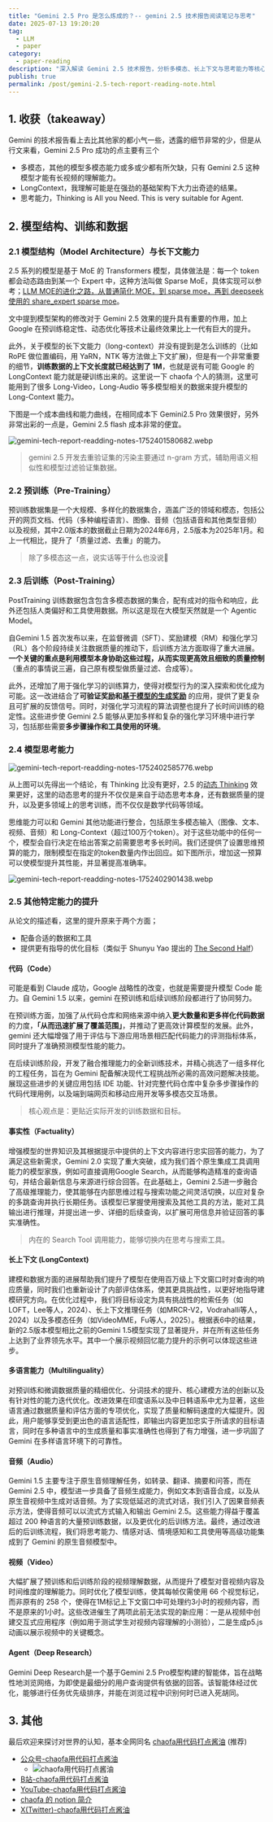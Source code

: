 ```yaml
---
title: "Gemini 2.5 Pro 是怎么炼成的？-- gemini 2.5 技术报告阅读笔记与思考"
date: 2025-07-13 19:20:20
tag:
  - LLM
  - paper
category:
  - paper-reading
description: "深入解读 Gemini 2.5 技术报告，分析多模态、长上下文与思考能力等核心突破，结合个人理解与行业趋势，快速掌握最新大模型技术发展。"
publish: true
permalink: /post/gemini-2.5-tech-report-reading-note.html
---
```


## 1. 收获（takeaway）

Gemini 的技术报告看上去比其他家的都小气一些，透露的细节非常的少，但是从行文来看，Gemini 2.5 Pro 成功的点主要有三个
-  多模态，其他的模型多模态能力或多或少都有所欠缺，只有 Gemini 2.5 这种模型才能有长视频的理解能力。
- LongContext，我理解可能是在强劲的基础架构下大力出奇迹的结果。
- 思考能力，Thinking is All you Need. This is very suitable for Agent.

## 2. 模型结构、训练和数据

### 2.1 模型结构（Model Architecture）与长下文能力

2.5 系列的模型是基于 MoE 的 Transformers 模型，具体做法是：每一个 token 都会动态路由到某一个 Expert 中，这种方法叫做 Sparse MoE，具体实现可以参考；[LLM MOE的进化之路，从普通简化 MOE，到 sparse moe，再到 deepseek 使用的 share_expert sparse moe](https://yuanchaofa.com/llms-zero-to-hero/the-way-of-moe-model-evolution.html)。

文中提到模型架构的修改对于 Gemini 2.5 效果的提升具有重要的作用，加上 Google 在预训练稳定性、动态优化等技术让最终效果比上一代有巨大的提升。

此外，关于模型的长下文能力（long-context）并没有提到是怎么训练的（比如RoPE 做位置编码，用 YaRN，NTK 等方法做上下文扩展)，但是有一个非常重要的细节，**训练数据的上下文长度就已经达到了 1M**，也就是说有可能 Google 的 LongContext 能力就是硬训练出来的。这里说一下 chaofa 个人的猜测，这里可能用到了很多 Long-Video，Long-Audio 等多模型相关的数据来提升模型的 Long-Context 能力。

下图是一个成本曲线和能力曲线，在相同成本下 Gemini2.5 Pro 效果很好，另外非常出彩的一点是，Gemini 2.5 flash 成本非常的便宜。

![gemini-tech-report-readding-notes-1752401580682.webp](https://cfcdn.bruceyuan.com/blog/2025/gemini-tech-report-readding-notes-1752401580682.webp)


> gemini 2.5 开发去重验证集的污染主要通过 n-gram 方式，辅助用语义相似性和模型过滤验证集数据。

### 2.2 预训练（Pre-Training）

预训练数据集是一个大规模、多样化的数据集合，涵盖广泛的领域和模态，包括公开的网页文档、代码（多种编程语言）、图像、音频（包括语音和其他类型音频）以及视频，其中2.0版本的数据截止日期为2024年6月，2.5版本为2025年1月。和上一代相比，提升了「质量过滤、去重」的能力。

> 除了多模态这一点，说实话等于什么也没说🤔

### 2.3 后训练（Post-Training）

PostTraining 训练数据包含包含多模态数据的集合，配有成对的指令和响应，此外还包括人类偏好和工具使用数据。所以这是现在大模型天然就是一个 Agentic Model。

自Gemini 1.5 首次发布以来，在监督微调（SFT）、奖励建模（RM）和强化学习（RL）各个阶段持续关注数据质量的推动下，后训练方法方面取得了重大进展。**一个关键的重点是利用模型本身协助这些过程，从而实现更高效且细致的质量控制**（重点的事情说三遍，自己原有模型做质量过滤、合成等）。

此外，还增加了用于强化学习的训练算力，使得对模型行为的深入探索和优化成为可能。这一改进结合了**可验证奖励和[基于模型的生成奖励](https://yuanchaofa.com/post/deepseek-grm-paper-reading-notes.html)** 的应用，提供了更复杂且可扩展的反馈信号。同时，对强化学习流程的算法调整也提升了长时间训练的稳定性。这些进步使 Gemini 2.5 能够从更加多样和复杂的强化学习环境中进行学习，包括那些需要**多步骤操作和工具使用的环境**。

### 2.4 模型思考能力

![gemini-tech-report-readding-notes-1752402585776.webp](https://cfcdn.bruceyuan.com/blog/2025/gemini-tech-report-readding-notes-1752402585776.webp)

从上图可以先得出一个结论，有 Thinking 比没有更好，2.5 的[动态 Thinking](https://yuanchaofa.com/post/slow-fast-thinking-from-qwen3-thinking-mixed-to-adacot-to-adathinking.html) 效果更好，这里的动态思考的提升不仅仅是来自于动态思考本身，还有数据质量的提升，以及更多领域上的思考训练，而不仅仅是数学代码等领域。

思维能力可以和 Gemini 其他功能进行整合，包括原生多模态输入（图像、文本、视频、音频）和 Long-Context（超过100万个token）。对于这些功能中的任何一个，模型会自行决定在给出答案之前需要思考多长时间。我们还提供了设置思维预算的能力，限制模型在指定的token数量内作出回应。如下图所示，增加这一预算可以使模型提升其性能，并显著提高准确率。

![gemini-tech-report-readding-notes-1752402901438.webp](https://cfcdn.bruceyuan.com/blog/2025/gemini-tech-report-readding-notes-1752402901438.webp)

### 2.5 其他特定能力的提升

从论文的描述看，这里的提升原来于两个方面；
- 配备合适的数据和工具
- 提供更有指导的优化目标（类似于 Shunyu Yao 提出的 [The Second Half](https://ysymyth.github.io/The-Second-Half/)）

#### 代码（Code）

可能是看到 Claude 成功，Google 战略性的改变，也就是需要提升模型 Code 能力。自 Gemini 1.5 以来，gemini 在预训练和后续训练阶段都进行了协同努力。

在预训练方面，加强了从代码仓库和网络来源中纳入**更大数量和更多样化代码数据**的力度，**「从而迅速扩展了覆盖范围」**，并推动了更高效计算模型的发展。此外，gemini 还大幅增强了用于评估与下游应用场景相匹配代码能力的评测指标体系，同时提升了准确预测模型性能的能力。

在后续训练阶段，开发了融合推理能力的全新训练技术，并精心挑选了一组多样化的工程任务，旨在为 Gemini 配备解决现代工程挑战所必需的高效问题解决技能。展现这些进步的关键应用包括 IDE 功能、针对完整代码仓库中复杂多步骤操作的代码代理用例，以及端到端网页和移动应用开发等多模态交互场景。

> 核心观点是：更贴近实际开发的训练数据和目标。

#### 事实性（Factuality）

增强模型的世界知识及其根据提示中提供的上下文内容进行忠实回答的能力，为了满足这些新需求，Gemini 2.0 实现了重大突破，成为我们首个原生集成工具调用能力的模型家族，例如可直接调用Google Search，从而能够构造精准的查询语句，并结合最新信息与来源进行综合回答。在此基础上，Gemini 2.5进一步融合了高级推理能力，使其能够在内部思维过程与搜索功能之间灵活切换，以应对复杂的多跳查询并执行长期任务。该模型已掌握使用搜索及其他工具的方法，能对工具输出进行推理，并提出进一步、详细的后续查询，以扩展可用信息并验证回答的事实准确性。

> 内在的 Search Tool 调用能力，能够切换内在思考与搜索工具。


#### 长上下文 (LongContext)
建模和数据方面的进展帮助我们提升了模型在使用百万级上下文窗口时对查询的响应质量，同时我们也重新设计了内部评估体系，使其更具挑战性，以更好地指导建模研究方向。在优化过程中，我们将目标设定为具有挑战性的检索任务（如LOFT，Lee等人，2024）、长上下文推理任务（如MRCR-V2，Vodrahalli等人，2024）以及多模态任务（如VideoMME，Fu等人，2025）。根据表6中的结果，新的2.5版本模型相比之前的Gemini 1.5模型实现了显著提升，并在所有这些任务上达到了业界领先水平。其中一个展示视频回忆能力提升的示例可以体现这些进步。

#### 多语言能力（Multilinguality）

对预训练和微调数据质量的精细优化、分词技术的提升、核心建模方法的创新以及有针对性的能力迭代优化。改进效果在印度语系以及中日韩语系中尤为显著，这些语言通过数据质量和评估方面的专项优化，实现了质量和解码速度的大幅提升。因此，用户能够享受到更出色的语言适配性，即输出内容更加忠实于所请求的目标语言，同时在多种语言中的生成质量和事实准确性也得到了有力增强，进一步巩固了 Gemini 在多样语言环境下的可靠性。
#### 音频（Audio）

Gemini 1.5 主要专注于原生音频理解任务，如转录、翻译、摘要和问答，而在 Gemini 2.5 中，模型进一步具备了音频生成能力，例如文本到语音合成，以及从原生音视频中生成对话音频。为了实现低延迟的流式对话，我们引入了因果音频表示方法，使得音频可以以流式方式输入和输出 Gemini 2.5。这些能力得益于覆盖超过 200 种语言的大量预训练数据，以及更优化的后训练方法。最终，通过改进后的后训练流程，我们将思考能力、情感对话、情境感知和工具使用等高级功能集成到了 Gemini 的原生音频模型中。

#### 视频（Video）

大幅扩展了预训练和后训练阶段的视频理解数据，从而提升了模型对音视频内容及时间维度的理解能力。同时优化了模型训练，使其每帧仅需使用 66 个视觉标记，而非原有的 258 个，使得在1M标记上下文窗口中可处理约3小时的视频内容，而不是原来的1小时。这些改进催生了两项此前无法实现的新应用：一是从视频中创建交互式应用程序（例如用于测试学生对视频内容理解的小测验），二是生成p5.js动画以展示视频中的关键概念。

#### Agent（Deep Research）

Gemini Deep Research是一个基于Gemini 2.5 Pro模型构建的智能体，旨在战略性地浏览网络，为即使是最细分的用户查询提供有依据的回答。该智能体经过优化，能够进行任务优先级排序，并能在浏览过程中识别何时已进入死胡同。

## 3. 其他

最后欢迎来探讨对世界的认知，基本全网同名 [chaofa用代码打点酱油](https://yuanchaofa.com/) (推荐)
- [公众号-chaofa用代码打点酱油](https://yuanchaofa.com/llms-zero-to-hero/chaofa-wechat-official-account.png)
	- ![chaofa用代码打点酱油](https://yuanchaofa.com/llms-zero-to-hero/chaofa-wechat-official-account.png)
- [B站-chaofa用代码打点酱油](https://space.bilibili.com/12420432)
- [YouTube-chaofa用代码打点酱油](https://www.youtube.com/@bbruceyuan)
- [chaofa 的 notion 简介](https://chaofa.notion.site/11a569b3ecce49b2826d679f5e2fdb54)
- [X(Twitter)-chaofa用代码打点酱油](https://x.com/bbruceyuan)

